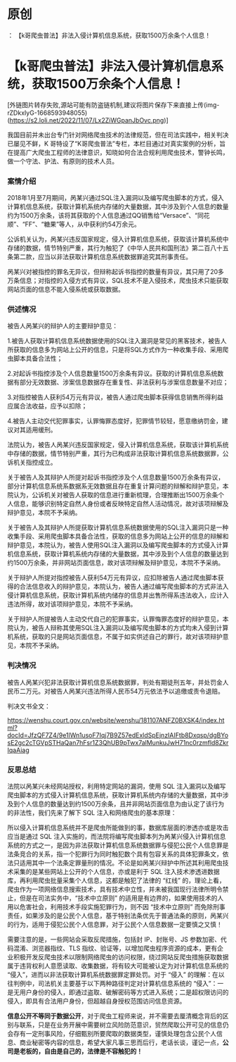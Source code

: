 # 原创
：  【k哥爬虫普法】非法入侵计算机信息系统，获取1500万余条个人信息！

# 【k哥爬虫普法】非法入侵计算机信息系统，获取1500万余条个人信息！

[外链图片转存失败,源站可能有防盗链机制,建议将图片保存下来直接上传(img-rZDkxIyG-1668593948055)(https://s2.loli.net/2022/11/07/Lx2ZiWGpanJbOvc.png)]

> 
我国目前并未出台专门针对网络爬虫技术的法律规范，但在司法实践中，相关判决已屡见不鲜，K 哥特设了“K哥爬虫普法”专栏，本栏目通过对真实案例的分析，旨在提高广大爬虫工程师的法律意识，知晓如何合法合规利用爬虫技术，警钟长鸣，做一个守法、护法、有原则的技术人员。


### 案情介绍

2018年1月至7月期间，呙某兴通过SQL注入漏洞以及编写爬虫脚本的方式，侵入计算机信息系统，获取计算机系统内存储的大量数据，其中涉及到个人信息的数量约为1500万余条，该将其获取的个人信息通过QQ销售给“Versace”、“同花顺”、“FF”、“糖果”等人，从中获利约54万余元。

公诉机关认为，呙某兴违反国家规定，侵入计算机信息系统，获取该计算机系统中存储的数据，情节特别严重，其行为触犯了《中华人民共和国刑法》第二百八十五条第二款，应当以非法获取计算机信息系统数据罪追究其刑事责任。

呙某兴对被指控的罪名无异议，但辩称起诉书指控的数量有异议，其只用了20多万条信息；对指控的入侵方式有异议，SQL技术不是入侵技术，爬虫技术只能获取网站页面的信息不能入侵系统或获取数据。

### 供述情况

被告人呙某兴的辩护人的主要辩护意见：

1.被告人获取计算机信息系统数据使用的SQL注入漏洞是常见的黑客技术，被告人所获取的信息多为网站上公开的信息，只是将SQL方式作为一种收集手段、采用爬虫脚本具备合法性；

2.对起诉书指控涉及个人信息数量1500万余条有异议。获取的计算机信息系统数据有部分无效数据、涉案信息数据存在重复性、非法获利与涉案信息数量不对应；

3.对指控被告人获利54万元有异议，被告人通过爬虫脚本获得信息销售所得利益应属合法收益，应予以扣除；

4.被告人主动交代犯罪事实，认罪悔罪态度好，犯罪情节较轻，愿意缴纳罚金，建议对其适用缓刑。

法院认为，被告人呙某兴违反国家规定，侵入计算机信息系统，获取该计算机系统中存储的数据，情节特别严重，其行为已构成非法获取计算机信息系统数据罪，公诉机关指控成立。

关于被告人及其辩护人所提对起诉书指控涉及个人信息数量1500万余条有异议，部分计算机信息系统系数据系无效数据且存在重复计算问题的辩解和辩护意见，本院认为，公诉机关对被告人获取的信息进行重新梳理，合理推断出1500万余条个人信息，能够识别特定自然人身份或者反映特定自然人活动情况，故对该项辩解及辩护意见，本院不予采纳。

关于被告人及其辩护人所提获取计算机信息系统数据使用的SQL注入漏洞只是一种收集手段、采用爬虫脚本具备合法性，获取的信息多为网站上公开的信息的辩解和辩护意见，本院认为，被告人使用SQL注入漏洞以及编写爬虫脚本的方式侵入计算机信息系统，获取计算机系统内存储的大量数据，其中涉及到个人信息的数量达到约1500万余条，并非网站页面信息，故对该项辩解及辩护意见，本院不予采纳。

关于辩护人所提对指控被告人获利54万元有异议，应扣除被告人通过爬虫脚本获得的合法信息收入的辩护意见，本院认为，被告人通过编写爬虫脚本的方式非法入侵计算机信息系统，获取计算机系统内储存的信息并出售所得系违法收入，应计入违法所得，故对该项辩护意见，本院不予采纳。

关于辩护人所提被告人主动交代自己的犯罪事实，认罪悔罪态度好的辩护意见，本院认为，被告人辩称其使用SQL注入漏洞以及编写爬虫脚本的方式均未入侵到计算机系统，获取的只是网站页面信息，不属于如实供述自己的罪行，故对该项辩护意见，本院不予采纳。

### 判决情况

被告人呙某兴犯非法获取计算机信息系统数据罪，判处有期徒刑五年，并处罚金人民币二万元。对被告人呙某兴违法所得人民币54万元依法予以追缴或责令退赔。

判决文书全文：

https://wenshu.court.gov.cn/website/wenshu/181107ANFZ0BXSK4/index.html?docId=JfzQF7Z4/9e1lWn1usoF7Iqj7B9Z57edExldSpEjnzIAIFtb8Dxqsp/dgBYosE2gc2cTGVpSTHaQan7hFsr1Z3QhUB9pTwx7alMunkuJwH71nc0rzmfld8ZkrIqaAiag

### 反思总结

法院以呙某兴未经网站授权，利用特定网站的漏洞，使用 SQL 注入漏洞以及编写爬虫脚本的方式侵入计算机信息系统，获取计算机系统内存储的大量数据，其中涉及到个人信息的数量达到约1500万余条，且并非网站页面信息为由认定了该行为的非法性，我们先来了解下 SQL 注入和网络爬虫的基本原理：

所以侵入计算机信息系统并不是爬虫所能做到的事，数据库层面的渗透亦或是攻击应当是通过 SQL 注入实施的，而法院将编写爬虫脚本列为呙某兴侵入计算机信息系统的方式之一，是因为非法获取计算机信息系统数据罪与侵犯公民个人信息罪是法条竞合的关系，指一个犯罪行为同时触犯数个具有包容关系的具体犯罪条文，依法只适用其中一个法条定罪量刑的情况。不论是如呙某兴辩护中所述其利用爬虫技术采集的是某些网站上公开的个人信息，亦或是利于 SQL 注入技术渗透进数据库，再利用爬虫批量采集个人信息，这都是触犯了法律的 “红线” 的，理论上看，爬虫作为一项网络信息搜索技术，具有技术中立性，并未被我国现行法律所明令禁止，但是在司法实务中，“技术中立原则” 的适用是有边界的，如果使用技术的人用以危害社会，利用技术手段实施犯罪行为，则不因 “技术中立原则” 而免除刑事责任，如果涉及的是公民个人信息，基于特别法条优先于普通法条的原则，呙某兴的行为，适用于侵犯公民个人信息罪，对于公民个人信息数据一定要慎之又慎！

需要注意的是，一些网站会采取反爬措施，包括封 IP、封账号、JS 参数加密、代码混淆、浏览器指纹、TLS 指纹、验证等，以增加爬虫程序资源的成本，更有企业积极开发反爬虫技术以限制网络爬虫的访问权限，绕过网站反爬虫措施获取数据属于违背权利人意愿读取、收集数据，将有较大可能被认定为对计算机信息系统的 “侵入”，进而以非法获取计算机系统数据罪定罪处罚。对于 “侵入” 的理解：在以往判例中，司法机关主要基于以下两种路径判定对计算机信息系统的 “侵入”：一是无用户身份的侵入，即通过盗取、破解密码等方式进入系统；二是超权限访问的侵入，即具有合法用户身份，但超越自身授权范围访问信息资源。

**信息公开不等同于数据公开**，对于爬虫工程师来说，并不需要去厘清概念背后的区别与联系，只是在业务开展中需要树立风险防范意识，贸然爬取公开可见的信息仍会存有一定刑事风险，仔细甄别所要爬取的数据类型，谨慎处理包含公民个人信息、商业秘密等内容的信息，希望大家凡事三思而后行，老话长谈，谨记一点，**公司是老板的，自由是自己的，法律是不容触犯的！**<br/> <img alt="" src="https://i-blog.csdnimg.cn/blog_migrate/725b8de8b7c1f7918cdaa778c3e7f249.png"/>
